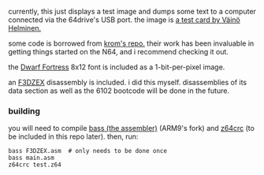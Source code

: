 currently, this just displays a test image and dumps
some text to a computer connected via the 64drive's USB port.
the image is [a test card by Väinö Helminen.](http://vah.dy.fi/testcard/)

some code is borrowed from [krom's repo.](https://github.com/PeterLemon/N64/)
their work has been invaluable in getting things started on the N64,
and i recommend checking it out.

the [Dwarf Fortress][dwarf] 8x12 font is included as a 1-bit-per-pixel image.

an [F3DZEX][zexdocs] disassembly is included. i did this myself.
disassemblies of its data section as well as the 6102 bootcode
will be done in the future.

[dwarf]: http://www.bay12games.com/dwarves/
[zexdocs]: https://wiki.cloudmodding.com/oot/F3DZEX

### building

you will need to compile
[bass (the assembler)](https://github.com/ARM9/bass) (ARM9's fork)
and [z64crc](https://github.com/notwa/mm/blob/master/z64crc.c)
(to be included in this repo later). then, run:
```
bass F3DZEX.asm  # only needs to be done once
bass main.asm
z64crc test.z64
```
